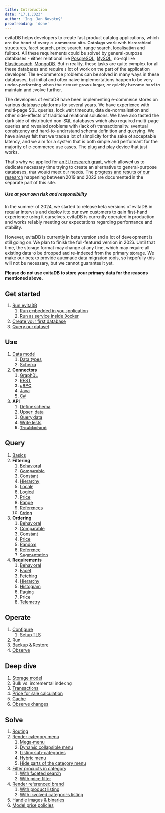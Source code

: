 ```yaml
---
title: Introduction
date: '17.1.2023'
author: 'Ing. Jan Novotný'
proofreading: 'done'
---
```


evitaDB helps developers to create fast product catalog applications, which are the heart of every e-commerce site.
Catalogs work with hierarchical structures, facet search, price search, range search, localisation and fulltext.
All these requirements could be solved by general-purpose databases - either relational like [PosgreSQL](https://www.postgresql.org/),
[MySQL](https://www.mysql.com/), no-sql like [Elasticsearch](https://www.elastic.co/), [MongoDB](https://www.mongodb.com/).
But in reality, these tasks are quite complex for all these databases and require a lot of work on the part of 
the application developer. The e-commerce problems can be solved in many ways in these databases, but initial and
often naive implementations happen to be very under-performing when the dataset grows larger, or quickly become hard
to maintain and evolve further.

The developers of evitaDB have been implementing e-commerce stores on various database platforms for several years. We
have experience with multi-page SQL queries, lock wait timeouts, data de-normalisation and other side-effects of 
traditional relational solutions. We have also tasted the dark side of distributed non-SQL databases
which also required multi-page queries and revealed problems with (lack of) transactionality, eventual consistency
and hard-to-understand schema definition and querying. We have always felt that we trade a lot of simplicity for the sake of
acceptable latency, and we aim for a system that is both simple and performant for the majority of e-commerce
use cases. The plug and play device that just works.

That's why we applied for [an EU research grant](https://evitadb.io/project-info), which allowed us to dedicate necessary
time trying to create an alternative to general-purpose databases, that would meet our needs. The [progress
and results of our research](https://evitadb.io/research/introduction) happening between 2019 and 2022 are documented 
in the separate part of this site.

<Note type="warning">

<NoteTitle toggles="false">

##### Use at your own risk and responsibility
</NoteTitle>

In the summer of 2024, we started to release beta versions of evitaDB in regular intervals and deploy it to our own
customers to gain first-hand experience using it ourselves. evitaDB is currently operated in production and works
reliably meeting our expectations regarding performance and stability.

However, evitaDB is currently in beta version and a lot of development is still going on. We plan to finish the full-featured
version in 2026. Until that time, the storage format may change at any time, which may require all existing data to be
dropped and re-indexed from the primary storage. We make our best to provide automatic data migration tools, so hopefully
this will not be necessary, but we cannot guarantee it yet.

**Please do not use evitaDB to store your primary data for the reasons mentioned above.**

</Note>

## Get started

1. [Run evitaDB](get-started/run-evitadb.md)
   1. [Run embedded in you application](use/connectors/java.md)
   2. [Run as service inside Docker](operate/run.md)
2. [Create your first database](get-started/create-first-database.md)
3. [Query our dataset](get-started/query-our-dataset.md)

## Use

1. [Data model](use/data-model.md)
   1. [Data types](use/data-types.md)
   2. [Schema](use/schema.md)
2. **Connectors**
   1. [GraphQL](use/connectors/graphql.md)
   2. [REST](use/connectors/rest.md)
   3. [gRPC](use/connectors/grpc.md)
   4. [Java](use/connectors/java.md)
   5. [C#](use/connectors/c-sharp.md)
3. **API**
   1. [Define schema](use/api/schema-api.md)
   2. [Upsert data](use/api/write-data.md)
   3. [Query data](use/api/query-data.md)
   4. [Write tests](use/api/write-tests.md)
   5. [Troubleshoot](use/api/troubleshoot.md)

## Query

1. [Basics](query/basics.md)
2. **Filtering**
   1. [Behavioral](query/filtering/behavioral.md)
   2. [Comparable](query/filtering/comparable.md)
   3. [Constant](query/filtering/constant.md)
   4. [Hierarchy](query/filtering/hierarchy.md)
   5. [Locale](query/filtering/locale.md)
   6. [Logical](query/filtering/logical.md)
   7. [Price](query/filtering/price.md)
   8. [Range](query/filtering/range.md)
   9. [References](query/filtering/references.md)
   10. [String](query/filtering/string.md)
3. **Ordering**
   1. [Behavioral](query/ordering/behavioral.md)
   2. [Comparable](query/ordering/comparable.md)
   3. [Constant](query/ordering/constant.md)
   4. [Price](query/ordering/price.md)
   5. [Random](query/ordering/random.md)
   6. [Reference](query/ordering/reference.md)
   7. [Segmentation](query/ordering/segment.md)
4. **Requirements**
   1. [Behavioral](query/requirements/behavioral.md)
   2. [Facet](query/requirements/facet.md)
   3. [Fetching](query/requirements/fetching.md)
   4. [Hierarchy](query/requirements/hierarchy.md)
   5. [Histogram](query/requirements/histogram.md)
   6. [Paging](query/requirements/paging.md)
   7. [Price](query/requirements/price.md)
   8. [Telemetry](query/requirements/telemetry.md)

## Operate

1. [Configure](operate/configure.md)
   1. [Setup TLS](operate/tls.md) 
2. [Run](operate/run.md)
3. [Backup & Restore](operate/backup-restore.md)
4. [Observe](operate/observe.md)

## Deep dive

1. [Storage model](deep-dive/storage-model.md)
2. [Bulk vs. incremental indexing](deep-dive/bulk-vs-incremental-indexing.md)
3. [Transactions](deep-dive/transactions.md)
4. [Price for sale calculation](deep-dive/price-for-sale-calculation.md)
5. [Cache](deep-dive/cache.md)
6. [Observe changes](deep-dive/observing.md)

## Solve

1. [Routing](solve/routing.md)
2. [Render category menu](solve/render-category-menu.md)
   1. [Mega-menu](solve/render-category-menu.md#mega-menu)
   2. [Dynamic collapsible menu](solve/render-category-menu.md#dynamic-collapsible-menu)
   3. [Listing sub-categories](solve/render-category-menu.md#listing-sub-categories)
   4. [Hybrid menu](solve/render-category-menu.md#hybrid-menu)
   5. [Hide parts of the category menu](solve/render-category-menu.md#hiding-parts-of-the-category-tree)
3. [Filter products in category](solve/filtering-products-in-category.md)
   1. [With faceted search](solve/filtering-products-in-category.md#faceted-search)
   2. [With price filter](solve/filtering-products-in-category.md#price-filter)
4. [Render referenced brand](solve/render-referenced-brand.md)
   1. [With product listing](solve/render-referenced-brand.md#product-listing)
   2. [With involved categories listing](solve/render-referenced-brand.md#category-listing)
5. [Handle images & binaries](solve/handling-images-binaries.md)
6. [Model price policies](solve/model-price-policies.md)